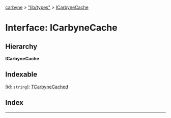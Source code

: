 [carbyne](../README.md) > ["lib/types"](../modules/_lib_types_.md) > [ICarbyneCache](../interfaces/_lib_types_.icarbynecache.md)

# Interface: ICarbyneCache

## Hierarchy

**ICarbyneCache**

## Indexable

\[id: `string`\]:&nbsp;[TCarbyneCached](../modules/_lib_types_.md#tcarbynecached)
## Index

---

